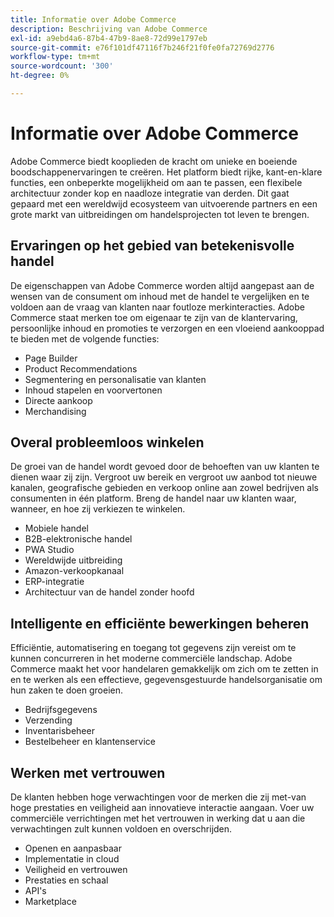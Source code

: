 ```yaml
---
title: Informatie over Adobe Commerce
description: Beschrijving van Adobe Commerce
exl-id: a9ebd4a6-87b4-47b9-8ae8-72d99e1797eb
source-git-commit: e76f101df47116f7b246f21f0fe0fa72769d2776
workflow-type: tm+mt
source-wordcount: '300'
ht-degree: 0%

---
```


# Informatie over Adobe Commerce

Adobe Commerce biedt kooplieden de kracht om unieke en boeiende boodschappenervaringen te creëren. Het platform biedt rijke, kant-en-klare functies, een onbeperkte mogelijkheid om aan te passen, een flexibele architectuur zonder kop en naadloze integratie van derden. Dit gaat gepaard met een wereldwijd ecosysteem van uitvoerende partners en een grote markt van uitbreidingen om handelsprojecten tot leven te brengen.

## Ervaringen op het gebied van betekenisvolle handel

De eigenschappen van Adobe Commerce worden altijd aangepast aan de wensen van de consument om inhoud met de handel te vergelijken en te voldoen aan de vraag van klanten naar foutloze merkinteracties. Adobe Commerce staat merken toe om eigenaar te zijn van de klantervaring, persoonlijke inhoud en promoties te verzorgen en een vloeiend aankooppad te bieden met de volgende functies:

- Page Builder
- Product Recommendations
- Segmentering en personalisatie van klanten
- Inhoud stapelen en voorvertonen
- Directe aankoop
- Merchandising

## Overal probleemloos winkelen

De groei van de handel wordt gevoed door de behoeften van uw klanten te dienen waar zij zijn. Vergroot uw bereik en vergroot uw aanbod tot nieuwe kanalen, geografische gebieden en verkoop online aan zowel bedrijven als consumenten in één platform. Breng de handel naar uw klanten waar, wanneer, en hoe zij verkiezen te winkelen.

- Mobiele handel
- B2B-elektronische handel
- PWA Studio
- Wereldwijde uitbreiding
- Amazon-verkoopkanaal
- ERP-integratie
- Architectuur van de handel zonder hoofd

## Intelligente en efficiënte bewerkingen beheren

Efficiëntie, automatisering en toegang tot gegevens zijn vereist om te kunnen concurreren in het moderne commerciële landschap. Adobe Commerce maakt het voor handelaren gemakkelijk om zich om te zetten in en te werken als een effectieve, gegevensgestuurde handelsorganisatie om hun zaken te doen groeien.

- Bedrijfsgegevens
- Verzending
- Inventarisbeheer
- Bestelbeheer en klantenservice

## Werken met vertrouwen

De klanten hebben hoge verwachtingen voor de merken die zij met-van hoge prestaties en veiligheid aan innovatieve interactie aangaan. Voer uw commerciële verrichtingen met het vertrouwen in werking dat u aan die verwachtingen zult kunnen voldoen en overschrijden.

- Openen en aanpasbaar
- Implementatie in cloud
- Veiligheid en vertrouwen
- Prestaties en schaal
- API&#39;s
- Marketplace
